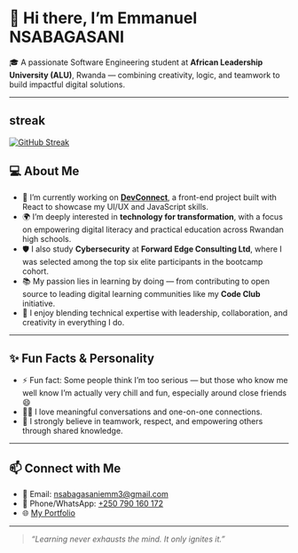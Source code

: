 # 👋 Hi there, I’m Emmanuel NSABAGASANI

🎓 A passionate Software Engineering student at **African Leadership University (ALU)**, Rwanda — combining creativity, logic, and teamwork to build impactful digital solutions.

---
## streak
[![GitHub Streak](https://streak-stats.demolab.com?user=Emmanuel-NS&exclude_days=Sun%2CSat)](https://git.io/streak-stats)

## 💻 About Me

- 🔭 I’m currently working on [**DevConnect**](https://github.com/Emmanuel-NS/devconnect), a front-end project built with React to showcase my UI/UX and JavaScript skills.
- 🌍 I’m deeply interested in **technology for transformation**, with a focus on empowering digital literacy and practical education across Rwandan high schools.
- 🛡️ I also study **Cybersecurity** at **Forward Edge Consulting Ltd**, where I was selected among the top six elite participants in the bootcamp cohort.
- 📚 My passion lies in learning by doing — from contributing to open source to leading digital learning communities like my **Code Club** initiative.
- 🧠 I enjoy blending technical expertise with leadership, collaboration, and creativity in everything I do.

---

## ✨ Fun Facts & Personality

- ⚡ Fun fact: Some people think I’m too serious — but those who know me well know I’m actually very chill and fun, especially around close friends 😄
- 👨‍💻 I love meaningful conversations and one-on-one connections.
- 🤝 I strongly believe in teamwork, respect, and empowering others through shared knowledge.

---

## 📫 Connect with Me

- 📧 Email: [nsabagasaniemm3@gmail.com](mailto:nsabagasaniemm3@gmail.com)  
- 📱 Phone/WhatsApp: [+250 790 160 172](tel:+250790160172)  
- 🌐 [My Portfolio](https://emmanuel-ns.github.io/Portfolio/)
  

---

> _“Learning never exhausts the mind. It only ignites it.”_

<!---
Emmanuel-NS/Emmanuel-NS is a ✨ special ✨ repository because its `README.md` (this file) appears on your GitHub profile.
You can click the Preview link to take a look at your changes.
--->
